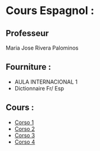 # Cours Espagnol :

## Professeur
Maria Jose Rivera Palominos

## Fourniture :
  - AULA INTERNACIONAL 1
  - Dictionnaire Fr/ Esp

## Cours :
  - [Corso 1](./corso1.md)
  - [Corso 2](./corso2.md)
  - [Corso 3](./corso3.md)
  - [Corso 4](./corso4.md)
